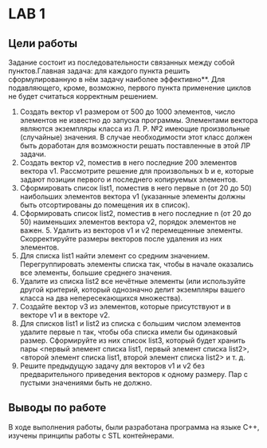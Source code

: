 # LAB 1

## Цели работы

Задание состоит из последовательности связанных между собой пунктов.Главная задача: для каждого пункта решить сформулированную в нём задачу наиболее эффективно**. Для подавляющего, кроме, возможно, первого пункта применение циклов не будет считаться корректным решением.

1. Создать вектор v1 размером от 500 до 1000 элементов, число элементов не известно до запуска программы. Элементами вектора являются экземпляры класса из Л. Р. №2 имеющие произвольные (случайные) значения. В случае необходимости этот класс должен быть доработан для возможности решать поставленные в этой ЛР задачи.
2. Создать вектор v2, поместив в него последние 200 элементов вектора v1. Рассмотрите решение для произвольных b и e, которые задают позиции первого и последнего копируемых элементов.
3. Сформировать список list1, поместив в него первые n (от 20 до 50) наибольших элементов вектора v1 (указанные элементы должны быть отсортированы до помещения их в список).
4. Сформировать список list2, поместив в него последние n (от 20 до 50) наименьших элементов вектора v2, порядок элементов не важен. 5. Удалить из векторов v1 и v2 перемещенные элементы. Скорректируйте размеры векторов после удаления из них элементов.
6. Для списка list1 найти элемент со средним значением. Перегруппировать элементы списка так, чтобы в начале оказались все элементы, большие среднего значения.
7. Удалите из списка list2 все нечётные элементы (или используйте другой критерий, который однозначно делит экземпляры вашего класса на два непересекающихся множества).
8. Создайте вектор v3 из элементов, которые присутствуют и в векторе v1 и в векторе v2.
9. Для списков list1 и list2 из списка с большим числом элементов удалите первые n так, чтобы оба списка имели бы одинаковый размер. Сформируйте из них список list3, который будет хранить пары <первый элемент списка list1, первый элемент списка list2>, <второй элемент списка list1, второй элемент списка list2> и т. д.
10. Решите предыдущую задачу для векторов v1 и v2 без предварительного приведения векторов к одному размеру. Пар с пустыми значениями быть не должно.

## Выводы по работе

В ходе выполнения работы, были разработана программа на языке C++, изучены принципы работы с STL контейнерами.